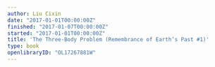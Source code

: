 ```yaml
---
author: Liu Cixin
date: "2017-01-01T00:00:00Z"
finished: "2017-01-07T00:00:00Z"
started: "2017-01-01T00:00:00Z"
title: 'The Three-Body Problem (Remembrance of Earth’s Past #1)'
type: book
openlibraryID: "OL17267881W"
---
```


